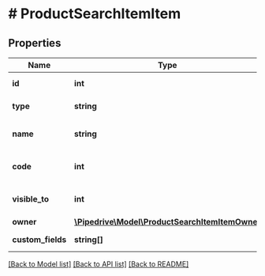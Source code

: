 # # ProductSearchItemItem

## Properties

Name | Type | Description | Notes
------------ | ------------- | ------------- | -------------
**id** | **int** | The ID of the product | [optional]
**type** | **string** | The type of the item | [optional]
**name** | **string** | The name of the product | [optional]
**code** | **int** | The code of the product | [optional]
**visible_to** | **int** | The visibility of the product | [optional]
**owner** | [**\Pipedrive\Model\ProductSearchItemItemOwner**](ProductSearchItemItemOwner.md) |  | [optional]
**custom_fields** | **string[]** | The custom fields | [optional]

[[Back to Model list]](../../README.md#models) [[Back to API list]](../../README.md#endpoints) [[Back to README]](../../README.md)
